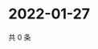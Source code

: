 # 2022-01-27

共 0 条

<!-- BEGIN WEIBO -->
<!-- 最后更新时间 Thu Jan 27 2022 03:11:23 GMT+0800 (China Standard Time) -->

<!-- END WEIBO -->
